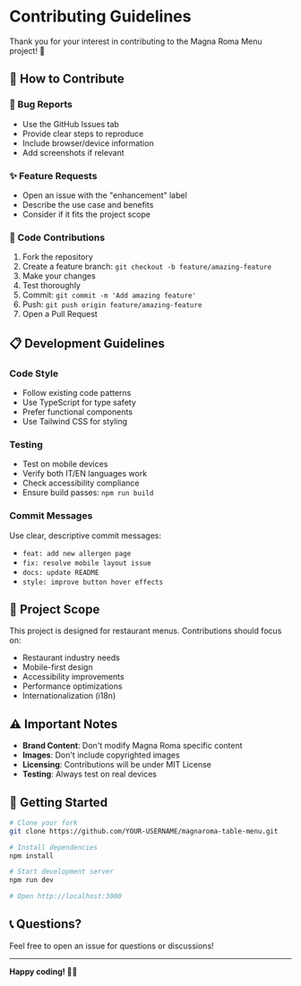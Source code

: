 # Contributing Guidelines

Thank you for your interest in contributing to the Magna Roma Menu project! 🍝

## 🤝 How to Contribute

### 🐛 Bug Reports
- Use the GitHub Issues tab
- Provide clear steps to reproduce
- Include browser/device information
- Add screenshots if relevant

### ✨ Feature Requests
- Open an issue with the "enhancement" label
- Describe the use case and benefits
- Consider if it fits the project scope

### 🔧 Code Contributions
1. Fork the repository
2. Create a feature branch: `git checkout -b feature/amazing-feature`
3. Make your changes
4. Test thoroughly
5. Commit: `git commit -m 'Add amazing feature'`
6. Push: `git push origin feature/amazing-feature`
7. Open a Pull Request

## 📋 Development Guidelines

### Code Style
- Follow existing code patterns
- Use TypeScript for type safety
- Prefer functional components
- Use Tailwind CSS for styling

### Testing
- Test on mobile devices
- Verify both IT/EN languages work
- Check accessibility compliance
- Ensure build passes: `npm run build`

### Commit Messages
Use clear, descriptive commit messages:
- `feat: add new allergen page`
- `fix: resolve mobile layout issue`
- `docs: update README`
- `style: improve button hover effects`

## 🎯 Project Scope

This project is designed for restaurant menus. Contributions should focus on:
- Restaurant industry needs
- Mobile-first design
- Accessibility improvements
- Performance optimizations
- Internationalization (i18n)

## ⚠️ Important Notes

- **Brand Content**: Don't modify Magna Roma specific content
- **Images**: Don't include copyrighted images
- **Licensing**: Contributions will be under MIT License
- **Testing**: Always test on real devices

## 🚀 Getting Started

```bash
# Clone your fork
git clone https://github.com/YOUR-USERNAME/magnaroma-table-menu.git

# Install dependencies
npm install

# Start development server
npm run dev

# Open http://localhost:3000
```

## 📞 Questions?

Feel free to open an issue for questions or discussions!

---

**Happy coding! 🍝✨**
